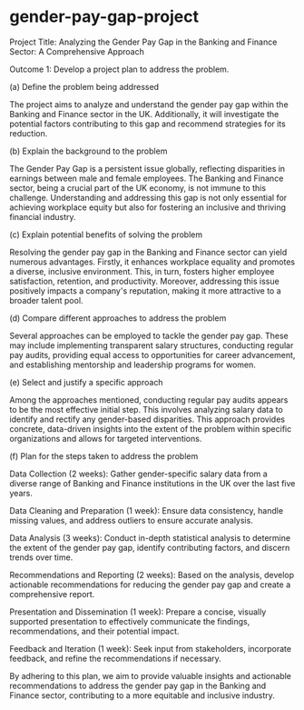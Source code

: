 # gender-pay-gap-project




Project Title: Analyzing the Gender Pay Gap in the Banking and Finance Sector: A Comprehensive Approach

Outcome 1: Develop a project plan to address the problem.

(a) Define the problem being addressed

The project aims to analyze and understand the gender pay gap within the Banking and Finance sector in the UK. Additionally, it will investigate the potential factors contributing to this gap and recommend strategies for its reduction.

(b) Explain the background to the problem

The Gender Pay Gap is a persistent issue globally, reflecting disparities in earnings between male and female employees. The Banking and Finance sector, being a crucial part of the UK economy, is not immune to this challenge. Understanding and addressing this gap is not only essential for achieving workplace equity but also for fostering an inclusive and thriving financial industry.

(c) Explain potential benefits of solving the problem

Resolving the gender pay gap in the Banking and Finance sector can yield numerous advantages. Firstly, it enhances workplace equality and promotes a diverse, inclusive environment. This, in turn, fosters higher employee satisfaction, retention, and productivity. Moreover, addressing this issue positively impacts a company's reputation, making it more attractive to a broader talent pool.

(d) Compare different approaches to address the problem

Several approaches can be employed to tackle the gender pay gap. These may include implementing transparent salary structures, conducting regular pay audits, providing equal access to opportunities for career advancement, and establishing mentorship and leadership programs for women.

(e) Select and justify a specific approach

Among the approaches mentioned, conducting regular pay audits appears to be the most effective initial step. This involves analyzing salary data to identify and rectify any gender-based disparities. This approach provides concrete, data-driven insights into the extent of the problem within specific organizations and allows for targeted interventions.

(f) Plan for the steps taken to address the problem

Data Collection (2 weeks): Gather gender-specific salary data from a diverse range of Banking and Finance institutions in the UK over the last five years.

Data Cleaning and Preparation (1 week): Ensure data consistency, handle missing values, and address outliers to ensure accurate analysis.

Data Analysis (3 weeks): Conduct in-depth statistical analysis to determine the extent of the gender pay gap, identify contributing factors, and discern trends over time.

Recommendations and Reporting (2 weeks): Based on the analysis, develop actionable recommendations for reducing the gender pay gap and create a comprehensive report.

Presentation and Dissemination (1 week): Prepare a concise, visually supported presentation to effectively communicate the findings, recommendations, and their potential impact.

Feedback and Iteration (1 week): Seek input from stakeholders, incorporate feedback, and refine the recommendations if necessary.

By adhering to this plan, we aim to provide valuable insights and actionable recommendations to address the gender pay gap in the Banking and Finance sector, contributing to a more equitable and inclusive industry.
